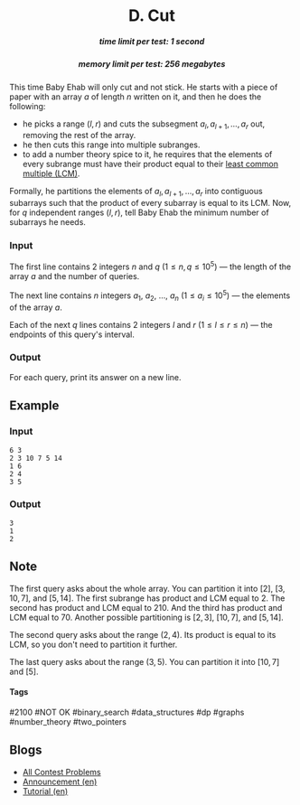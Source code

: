 <h1 style='text-align: center;'> D. Cut</h1>

<h5 style='text-align: center;'>time limit per test: 1 second</h5>
<h5 style='text-align: center;'>memory limit per test: 256 megabytes</h5>

This time Baby Ehab will only cut and not stick. He starts with a piece of paper with an array $a$ of length $n$ written on it, and then he does the following:

* he picks a range $(l, r)$ and cuts the subsegment $a_l, a_{l + 1}, \ldots, a_r$ out, removing the rest of the array.
* he then cuts this range into multiple subranges.
* to add a number theory spice to it, he requires that the elements of every subrange must have their product equal to their [least common multiple (LCM)](https://en.wikipedia.org/wiki/Least_common_multiple).

Formally, he partitions the elements of $a_l, a_{l + 1}, \ldots, a_r$ into contiguous subarrays such that the product of every subarray is equal to its LCM. Now, for $q$ independent ranges $(l, r)$, tell Baby Ehab the minimum number of subarrays he needs.

### Input

The first line contains $2$ integers $n$ and $q$ ($1 \le n,q \le 10^5$) — the length of the array $a$ and the number of queries.

The next line contains $n$ integers $a_1$, $a_2$, $\ldots$, $a_n$ ($1 \le a_i \le 10^5$) — the elements of the array $a$.

Each of the next $q$ lines contains $2$ integers $l$ and $r$ ($1 \le l \le r \le n$) — the endpoints of this query's interval.

### Output

For each query, print its answer on a new line.

## Example

### Input


```text
6 3
2 3 10 7 5 14
1 6
2 4
3 5
```
### Output


```text
3
1
2
```
## Note

The first query asks about the whole array. You can partition it into $[2]$, $[3,10,7]$, and $[5,14]$. The first subrange has product and LCM equal to $2$. The second has product and LCM equal to $210$. And the third has product and LCM equal to $70$. Another possible partitioning is $[2,3]$, $[10,7]$, and $[5,14]$.

The second query asks about the range $(2,4)$. Its product is equal to its LCM, so you don't need to partition it further.

The last query asks about the range $(3,5)$. You can partition it into $[10,7]$ and $[5]$.



#### Tags 

#2100 #NOT OK #binary_search #data_structures #dp #graphs #number_theory #two_pointers 

## Blogs
- [All Contest Problems](../Codeforces_Round_717_(Div._2).md)
- [Announcement (en)](../blogs/Announcement_(en).md)
- [Tutorial (en)](../blogs/Tutorial_(en).md)
